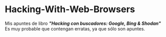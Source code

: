 # Hacking-With-Web-Browsers
Mis apuntes de libro ***"Hacking con buscadores: Google, Bing &amp; Shodan"***<br>
Es muy probable que contengan erratas, ya que sólo son apuntes. 
